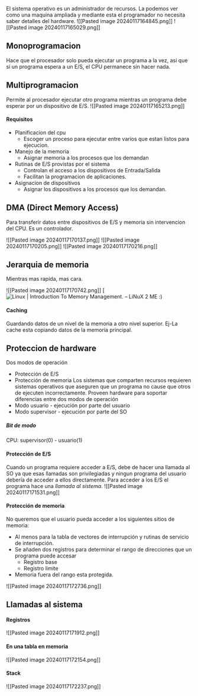 El sistema operativo es un administrador de recursos. La podemos ver como una maquina ampliada y mediante esta el programador no necesita saber detalles del hardware.
![[Pasted image 20240117164845.png]]
![[Pasted image 20240117165029.png]]
## Monoprogramacion
Hace que el procesador solo pueda ejecutar un programa a la vez, asi que si un programa espera a un E/S, el CPU permanece sin hacer nada.
## Multiprogramacion
Permite al procesador ejecutar otro programa mientras un programa debe esperar por un dispositivo de E/S.
![[Pasted image 20240117165213.png]]
#### Requisitos
- Planificacion del cpu
	- Escoger un proceso para ejecutar entre varios que estan listos para ejecucion.
- Manejo de la memoria
	- Asignar memoria a los procesos que los demandan
- Rutinas de E/S provistas por el sistema
	- Controlan el acceso a los dispositivos de Entrada/Salida
	- Facilitan la programacion de aplicaciones.
- Asignacion de dispositivos
	- Asignar los dispositivos a los procesos que los demandan.




## DMA (Direct Memory Access)
Para transferir datos entre dispositivos de E/S y memoria sin intervencion del CPU. Es un controlador.

![[Pasted image 20240117170137.png]]
![[Pasted image 20240117170205.png]]
![[Pasted image 20240117170216.png]]

## Jerarquia de memoria
Mientras mas rapida, mas cara.


![[Pasted image 20240117170742.png]]
[![Linux | Introduction To Memory Management. – LiNuX 2 ME :)](https://linux2me.files.wordpress.com/2017/09/cpu111.png?w=1100)
#### Caching
Guardando datos de un nivel de la memoria a otro nivel superior. Ej-La cache esta copiando datos de la memoria principal.

## Proteccion de hardware
Dos modos de operación
- Protección de E/S
- Protección de memoria
Los sistemas que comparten recursos requieren sistemas operativos que aseguren que un programa no cause que otros de ejecuten incorrectamente.
Proveen hardware para soportar diferencias entre dos modos de operación 
- Modo usuario - ejecución por parte del usuario
- Modo supervisor - ejecución por parte del SO
##### Bit de modo
CPU: supervisor(0) - usuario(1)
#### Protección de E/S
Cuando un programa requiere acceder a E/S, debe de hacer una llamada al SO ya que esas llamadas son privilegiadas y ningun programa del usuario debería de acceder a ellos directamente.
Para acceder a los E/S el programa hace una *llamada al sistema*.
![[Pasted image 20240117171531.png]]

#### Protección de memoria
No queremos que el usuario pueda acceder a los siguientes sitios de memoria:
- Al menos para la tabla de vectores de interrupción y rutinas de servicio de interrupción.
- Se añaden dos registros para determinar el rango de direcciones que un programa puede accesar
	- Registro base
	- Registro limite
- Memoria fuera del rango esta protegida.

![[Pasted image 20240117172736.png]]
## Llamadas al sistema
#### Registros
![[Pasted image 20240117171912.png]]
#### En una tabla en memoria
![[Pasted image 20240117172154.png]]
#### Stack
![[Pasted image 20240117172237.png]]